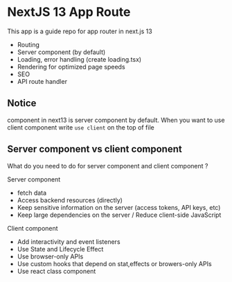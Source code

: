 # NextJS 13 App Route

This app is a guide repo for app router in next.js 13

- Routing
- Server component (by default)
- Loading, error handling (create loading.tsx) 
- Rendering for optimized page speeds
- SEO
- API route handler


## Notice 

component in next13 is server component by default. When you want to use client component write `use client` on the top of file 

## Server component vs client component 

What do you need to do for server component and client component ? 

Server component
- fetch data
- Access backend resources (directly)
- Keep sensitive information on the server (access tokens, API keys, etc) 
- Keep large dependencies on the server / Reduce client-side JavaScript


Client component 
- Add interactivity and event listeners
- Use State and Lifecycle Effect
- Use browser-only APIs
- Use custom hooks that depend on stat,effects or browers-only APIs
- Use react class component
